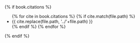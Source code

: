 {% if book.citations %}
<ul class="citations">
{% for cite in book.citations %}
{% if cite.match(file.path) %}<li>{{ cite.replace(file.path, '../'+file.path) }}</li>{% endif %}
{% endfor %}
</ul>
{% endif %}
